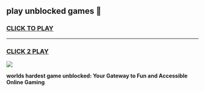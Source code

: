 
## play unblocked games 👋
<h3>
<a href="https://premium.freeplayer.one?title=play_unblocked_games&ref=13F">CLICK TO PLAY</a></h3>
<hr>

<h3>
<a href="https://premium.freeplayer.one?title=play_unblocked_games&ref=13F">CLICK 2 PLAY</a>
  
</h3>

<a href="https://premium.freeplayer.one?title=play_unblocked_games&ref=12F/"><img src="https://clearcache.store/games.png"></a>


**worlds hardest game unblocked: Your Gateway to Fun and Accessible Online Gaming**
